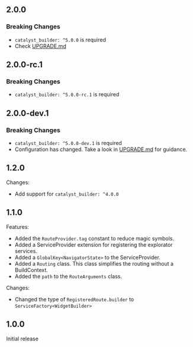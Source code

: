 ## 2.0.0

### Breaking Changes

- `catalyst_builder: ^5.0.0` is required
- Check [UPGRADE.md](UPGRADE.md)

## 2.0.0-rc.1

### Breaking Changes

- `catalyst_builder: ^5.0.0-rc.1` is required

## 2.0.0-dev.1

### Breaking Changes

- `catalyst_builder: ^5.0.0-dev.1` is required
- Configuration has changed. Take a look in [UPGRADE.md](UPGRADE.md) for guidance.

## 1.2.0

Changes:
- Add support for `catalyst_builder: ^4.0.0`

## 1.1.0
Features:
- Added the `RouteProvider.tag` constant to reduce magic symbols.
- Added a ServiceProvider extension for registering the explorator services.
- Added a `GlobalKey<NavigatorState>` to the ServiceProvider.
- Added a `Routing` class. This class simplifies the routing without a BuildContext.
- Added the `path` to the `RouteArguments` class.

Changes:
- Changed the type of `RegisteredRoute.builder` to `ServiceFactory<WidgetBuilder>`

## 1.0.0

Initial release
